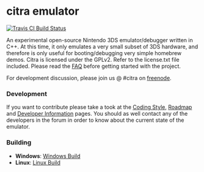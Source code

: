 citra emulator
==============
[![Travis CI Build Status](https://travis-ci.org/bunnei/citra.svg)](https://travis-ci.org/bunnei/citra)

An experimental open-source Nintendo 3DS emulator/debugger written in C++. At this time, it only emulates a very small subset of 3DS hardware, and therefore is only useful for booting/debugging very simple homebrew demos. Citra is licensed under the GPLv2. Refer to the license.txt file included. Please read the [FAQ](https://github.com/bunnei/citra/wiki/FAQ) before getting started with the project.

For development discussion, please join us @ #citra on [freenode](http://webchat.freenode.net/).

### Development

If you want to contribute please take a took at the [Coding Style](https://github.com/bunnei/citra/wiki/Coding-Style), [Roadmap](https://github.com/bunnei/citra/wiki/Roadmap) and [Developer Information](https://github.com/bunnei/citra/wiki/Developer-Information) pages. You should as well contact any of the developers in the forum in order to know about the current state of the emulator.

### Building

* __Windows__: [Windows Build](https://github.com/bunnei/citra/wiki/Windows-Build)
* __Linux__: [Linux Build](https://github.com/bunnei/citra/wiki/Linux-Build)
